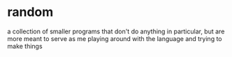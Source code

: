 # random
a collection of smaller programs that don't do anything in particular, but are more meant to serve as me playing around with the language and trying to make things
